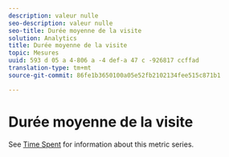 ```yaml
---
description: valeur nulle
seo-description: valeur nulle
seo-title: Durée moyenne de la visite
solution: Analytics
title: Durée moyenne de la visite
topic: Mesures
uuid: 593 d 05 a 4-806 a -4 def-a 47 c -926817 ccffad
translation-type: tm+mt
source-git-commit: 86fe1b3650100a05e52fb2102134fee515c871b1

---
```



# Durée moyenne de la visite

See [Time Spent](../../../components/c-variables/c-metrics/metrics-time-spent.md#concept_1241109A742947C9B73E5E2CA2362559) for information about this metric series.
